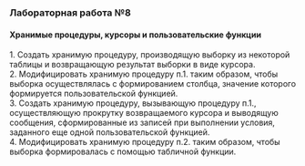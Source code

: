 <h3>Лабораторная работа №8 </h3>
<h4>Хранимые процедуры, курсоры и
пользовательские функции</h4>
1. Создать хранимую процедуру, производящую выборку
из некоторой таблицы и возвращающую результат
выборки в виде курсора.<br>
2. Модифицировать хранимую процедуру п.1. таким
образом, чтобы выборка осуществлялась с
формированием столбца, значение которого
формируется пользовательской функцией.<br>
3. Создать хранимую процедуру, вызывающую процедуру
п.1., осуществляющую прокрутку возвращаемого
курсора и выводящую сообщения, сформированные из
записей при выполнении условия, заданного еще одной
пользовательской функцией.<br>
4. Модифицировать хранимую процедуру п.2. таким
образом, чтобы выборка формировалась с помощью
табличной функции.<br>

